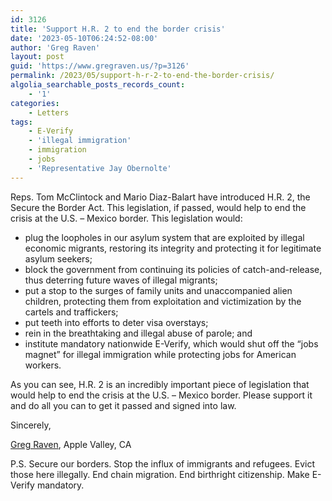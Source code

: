 ```yaml
---
id: 3126
title: 'Support H.R. 2 to end the border crisis'
date: '2023-05-10T06:24:52-08:00'
author: 'Greg Raven'
layout: post
guid: 'https://www.gregraven.us/?p=3126'
permalink: /2023/05/support-h-r-2-to-end-the-border-crisis/
algolia_searchable_posts_records_count:
    - '1'
categories:
    - Letters
tags:
    - E-Verify
    - 'illegal immigration'
    - immigration
    - jobs
    - 'Representative Jay Obernolte'
---
```


Reps. Tom McClintock and Mario Diaz-Balart have introduced H.R. 2, the Secure the Border Act. This legislation, if passed, would help to end the crisis at the U.S. – Mexico border. This legislation would:

- plug the loopholes in our asylum system that are exploited by illegal economic migrants, restoring its integrity and protecting it for legitimate asylum seekers;
- block the government from continuing its policies of catch-and-release, thus deterring future waves of illegal migrants;
- put a stop to the surges of family units and unaccompanied alien children, protecting them from exploitation and victimization by the cartels and traffickers;
- put teeth into efforts to deter visa overstays;
- rein in the breathtaking and illegal abuse of parole; and
- institute mandatory nationwide E-Verify, which would shut off the “jobs magnet” for illegal immigration while protecting jobs for American workers.

As you can see, H.R. 2 is an incredibly important piece of legislation that would help to end the crisis at the U.S. – Mexico border. Please support it and do all you can to get it passed and signed into law.

Sincerely,

[Greg Raven](https://www.gregraven.org/), Apple Valley, CA

P.S. Secure our borders. Stop the influx of immigrants and refugees. Evict those here illegally. End chain migration. End birthright citizenship. Make E-Verify mandatory.